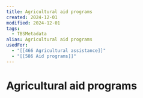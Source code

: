 ```yaml
---
title: Agricultural aid programs
created: 2024-12-01
modified: 2024-12-01
tags:
  - TBSMetadata
alias: Agricultural aid programs
usedFor:
  - "[[466 Agricultural assistance]]"
  - "[[586 Aid programs]]"
---
```

# Agricultural aid programs
